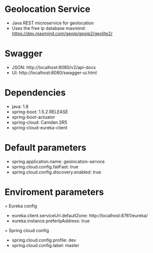 # Geolocation Service

- Java REST microservice for geolocation
- Uses the free ip database maxmind: https://dev.maxmind.com/geoip/geoip2/geolite2/

# Swagger

- JSON: http://localhost:8080/v2/api-docs
- UI: http://localhost:8080/swagger-ui.html

# Dependencies

- java: 1.8
- spring-boot: 1.5.2.RELEASE
- spring-boot-actuator
- spring-cloud: Camden.SR5
- spring-cloud-eureka-client

# Default parameters

- spring.application.name: geolocation-service
- spring.cloud.config.failFast: true
- spring.cloud.config.discovery.enabled: true

# Enviroment parameters

= Eureka config
- eureka.client.serviceUrl.defaultZone: http://localhost:8761/eureka/
- eureka.instance.preferIpAddress: true

= Spring cloud config
- spring.cloud.config.profile: dev
- spring.cloud.config.label: master